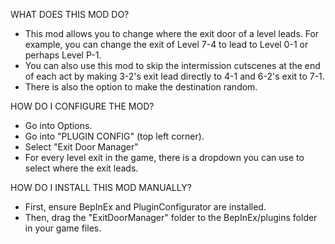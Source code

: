 WHAT DOES THIS MOD DO?
- This mod allows you to change where the exit door of a level leads. For example, you can change the exit of Level 7-4 to lead to Level 0-1 or perhaps Level P-1. 
- You can also use this mod to skip the intermission cutscenes at the end of each act by making 3-2's exit lead directly to 4-1 and 6-2's exit to 7-1.
- There is also the option to make the destination random.

HOW DO I CONFIGURE THE MOD?
- Go into Options.
- Go into "PLUGIN CONFIG" (top left corner).
- Select "Exit Door Manager"
- For every level exit in the game, there is a dropdown you can use to select where the exit leads.

HOW DO I INSTALL THIS MOD MANUALLY?
- First, ensure BepInEx and PluginConfigurator are installed. 
- Then, drag the "ExitDoorManager" folder to the BepInEx/plugins folder in your game files.
